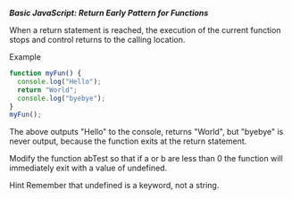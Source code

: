 ***Basic JavaScript: Return Early Pattern for Functions***

When a return statement is reached, the execution of the current function stops and control returns to the calling location.

Example

```javascript
function myFun() {
  console.log("Hello");
  return "World";
  console.log("byebye");
}
myFun();
```

The above outputs "Hello" to the console, returns "World", but "byebye" is never output, because the function exits at the return statement.


Modify the function abTest so that if a or b are less than 0 the function will immediately exit with a value of undefined.

Hint
Remember that undefined is a keyword, not a string.
